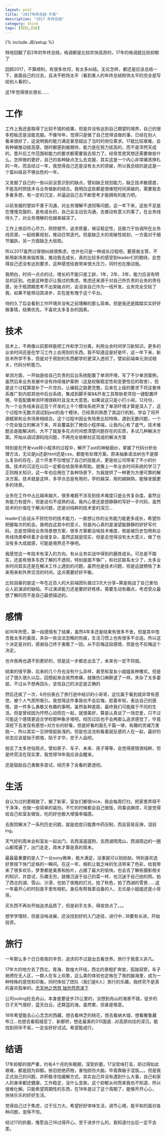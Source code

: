 ```yaml
---
layout: post
title: "2017年终总结-不易"
description: "2017 年终总结"
category: think
tags: [规划,总结]
---
```

{% include JB/setup %}

特地回翻了前2年的年终总结，格调都是比较欢快高昂的，17年的格调就比较抑郁了

回顾2017，不算顺利，有很多坎坷，有太多纠结。无论怎样，都还是应该总结一下，直面自己的过去，且决不粉饰太平（看到某人的年终总结粉饰太平的完全是写给别人看的）。

这1年觉得很长很长......

# 工作

工作上我还是取得了比较不错的结果。但是并没有达到自己期望的境界，自己的很多短板还是没能克服。不像16年，觉得只是做了自己觉得该做的事，已经在别人看来很好了，这说明我的能力满足甚至超出了当时的岗位需求。17就比较艰难，会有种被推动拔高感，随时都感到被期待，能力是在努力拔高的，而不是浑然天成的，晋升后工作范围和能力的要求都需要我去努力了。经常苦思冥想还需要做些什么，怎样做的更好，自己的各种缺点怎么去克服，其实这是一个内心非常痛苦挣扎的一年。而且经过一年，我觉得自己还是没有太大的突破，所以我总结的是这是一个蛮纠结且不够出色的一年。

又发掘了自己的一些以前没意识到的缺点，譬如缺乏规划能力，缺乏技术敏感度，不能及时把技术与业务做新的结合。我明白这些都是很难短时间突破的，需要我去多看多想，有一定的沉淀，并逼迫自己去不断思考才能拥有的能力吧。

以前发掘的譬如不善于沟通，对业务理解不透彻等问题。这一年下来，这些不足是在慢慢克服的，是有成长的，自己会主动去沟通，去推动有意义的事了。在业务线待久了，对业务理解的也越来越深了。

工作上依旧尽心尽力，把控细节，追求质量，保证稳定性，且致力于协调所在业务线资源，一起统筹规划，推动日常迭代。但是缺乏大的突破性规划，一方面对于细节偏执，另一方面缺乏大局观。

所以2017虽然过得很纠结很焦虑，也许也只是一种成长过程吧。要感谢主管，不断用新场景来锻炼我，推动我去成长，真的比较多的感受到leader们的期待，会觉得自己还没有达到要求，这种感觉给我带来很大压力，同时也在推动我。

我明白，时间一点点的过，增长的不能只是工龄，1年，2年，3年，能力应该有明显的区别。也是这种意识让我过的焦虑。焦虑还来源于对自己所负责的业务的责任感，处于瓶颈期思考不出突破点时，会沮丧自己作为一线开发，业务完全交给了我，如果不能带动其进步，实在是有愧于这个平台。

待的久了后会看到工作环境并没有之前理解的那么简单。但是我还是踏踏实实好好做事情，结果优先，不喜欢太多复杂的因素。

# 技术

技术上，不再像以前那样能把工作和学习分离，利用业余时间学习新知识。更多的业余时间还是在学习工作上会用到的东西。我不知道这是好是坏，这一年下来，新技术所学不多，但是对于用到的东西都学的更深入透彻了。譬如前端单元测试相关，代码分析能力。

单测方面，一开始是给自己负责的后台系统配置了单测环境，写了不少单测案例，虽然后来业务发展中没有持续维护案例（这是权衡稳定性和变更性后的取舍），但是这个过程算是补了一片空白，让编程之路更完整。后来在上级的要求下将这套体系推广到内部其他中后台系统，集成到脚手架&&开发工具帮助老项目一键配置环境，毕竟配置单测环境很耗时且没太大意思。如果说这只是小打小闹，12月份，为一个业务线来自近百个开发的上千个模块系统开发了单测环境才算是深入了，这个过程中无数次调试到jest的各个模块，已经真的熟悉了其运行机制，学会了将开源框架和业务场景相结合。这个过程中因业务场景比较特殊，遇到无数问题，一个个完全独立的解决下来，并且覆盖到了微信小程序端，让我内心有了底气，技术难题总是能解决的，大不了就是多花点时间想清楚问题存在的实质，多试几种解决方案。开始从调试源码找问题，不再完全依赖社区现成的解决方案

特别是在开发vue转小程序的过程中，解开了ast的神秘面纱，掌握了代码分析处理方法，无论是js还是html还是css，都能有处理方案。原来抽象语法树也不是那么复杂的存在，这个开发不仅增加了自己的技能点，更是给公司带来了不小的价值。技术的沉淀在以后一定都会给我带来帮助。就像上一年业余时间系统的学习了正则相关知识，这一年也应用在了各种场景下，为我提供了一种更为方便可靠的解决方案。技术就是这样，多学点总是有用的，学的越深，用的越娴熟，能够发掘更多的场景。

业务在工作中占比越来越大，很多难题不涉及到技术难度只是业务复杂度。虽然业务能力有提升，但是说句不成熟的话，我内心里还是想静静的写好一手代码，虽然技术的价值在于解决问题，还是对纯粹的技术爱的深沉...

leader们会说从不担忧你的技术能力，一直想让你的业务能力能更多成长，希望你把握每次的机会。我明白这其中的意义，但是内心真的是渴望能静静的好好写代码，总是觉得给业务场景想方案，很多方案都没啥技术难度，倒是被历史包袱和业务线场景牵绊着才会很复杂，虽然这就是现实，但是总觉得没有太大意义，做了也没有多大成就感，可能是境界还不够吧。

我感觉这一年技术有深入的方向，有从业务实战中得到的磨炼成长。可总是不踏实，还是有很多东西了解的不透彻，特别是面不够广，和社区联系太少了，太多业余时间其实还是在解决工作上遇到的问题，虽然也是技术问题，但是这就牺牲了本来用来和外界交流的时间，这点需要好好平衡。

比较自豪的是这一年在近百人的大前端团队做过3次大分享~算是挑战了自己害怕众人前演讲的缺陷。不过演讲能力还是要好好练练，需要生动有趣点，考虑受众最想了解的而不是自己最想描述的。

# 感情

如16年所愿，第一段感情有了结果，虽然4年多还是结束有很多不舍，但是其中饱含我太多的委屈，夹杂一些没法忽略的伤痕，生活习惯上也有很多不合适。所以这个决定是对的，感谢自己终于勇敢了一回。从不后悔这段感情，但是也不后悔这个决定。

也许我再也遇不到更好的，但是这一步都走出去了，未来也一定不将就。

结束的很平静，后来的几个月也没有什么异样，甚至和室友小姐姐各种撒欢。但是过了很久很久以后，回想起来会突然疼痛，就像伤口麻醉退了一样。夹杂了太多委屈，不过从不想再回头，坚信自己的决定是正确的

然后还疯了一次，6月份表白了旅行途中结识的小哥哥，这位属于看到就非常有感觉，被个人气质所吸引。我觉得这件事我也不会后悔，趁着年轻，表达自己的感情，是一件多么勇敢又有趣的事啊。虽然各种差距，最终我们可能属于不同的生活。但是曾经因为怦然心动而在一起，就很美好，算是认真谈了一场恋爱，只不过可能这个感情更适合学校那种象牙塔吧。经历过后也不会再那么追求感觉了，毕竟深挖下去发现有感觉=对方长的好看，但是好看的面孔千篇一律，有趣的灵魂万里挑一，所以其实一见钟情挺肤浅的。但是也没法和看着就反感的人在一起，最好的状态应该是始于颜值，陷于才华，忠于人品吧。

抛去了太多世俗观点，譬如房子、车子、未来、孩子等等，会觉得感情很纯粹，但是终究活在现实里，我觉得18年我应该会醒来。

还是鼓励自己勇敢多尝试，经历多了会看的更透彻。

# 生活

自认为过的更精致了，搬了新家，室友们都很nice，我会每周打扫，把家里弄得干干净净，也做一些简单的装扮。不忙的时候都会自己做饭，同事说麻烦，可是觉得给自己和室友做饭，吃的好也极大增强幸福感。

去医院解决了一系列历史问题，就是痘痘只能靠中药压制，而且容易反弹，泪目ing。

天气好的周末会和室友一起出门，去西溪遛遛狗，去西湖爬爬山，西湖周边的一圈山都爬遍了，出门走走，周末才算是真的周末。

最最最重要的是入了一台sony微单，极大满足，没事就可以拍拍拍，特别喜欢选好景按下快门定格的一瞬间。在这一年，相机让我乏味的生活带来了色彩，给我带来了很多欢乐，梦里都是美景和拍片，占据了最大的愉快。也会去了解些摄影相关的知识，并尝试，乐趣无穷。就像沉迷于自己的菜一样，也沉迷于自己拍的照。拍了西北的湖、雪山、沙漠，也拍了夜晚的灯光，拍了秋色，拍了西湖的雪景......这一年最开心的时刻是手里有相机，身后有帮我拿设备的人，无论是小姐姐还是小哥哥。

买东西不再杂开始追求品质了，但是剁手太多，得收敛点了。。。

想学学理财，但是没啥进展，还没找到好的入门途径，进行中...18要有长进，开始投资。

# 旅行

一年那么多个日日夜夜的辛苦，追求的不过是出去看世界。旅行于我意义非凡。

17年大的地方去了西北，青海、敦煌大环线，西北的景粗犷奔放，孤独寂寥。车子驰骋在无人区，一群人在车上欢歌，这么美的体验也定格在了我的脑海里，成为一种特殊的感觉和印象。同时体验了团队（我们是6人）旅行的乐趣，我终究不是真的喜欢孤单的。[念天地之悠悠 独怆然而涕下](http://www.mafengwo.cn/i/7710209.html)

公司outing拉去舟山，本身是要徒步25公里的，没想到舟山的海景不错，徒步的日子天气很好，蓝天白云，还算蓝的海，虽然累，但甚是惬意。

18年希望能去心心念念的西藏，想去看林芝的桃花，想去看纳木错，想看雅鲁藏布江...也想去看稻城亚丁、新都桥，想走最美的315国道...对高原向往的深沉，能找到同伴不易，一定会好好试试。希望能成行。

# 结语

17年抑郁的很严重，约有4个月的失眠期，深受折磨，17没受啥打击，却过得如此艰难，都是因为抑郁。依旧拒绝药物，害怕损伤大脑，毕竟靠脑子混饭。。。但是我正式自己的问题，并积极寻找缓解方式。其实自己并没有遇到什么大事，自己和家人的身体都还健康，工作稳定，没什么变故。这个抑郁从何而来我也不知道，所以很难化解。只能希望周期性的东西，在18年是过了这个周期了，能够开开心心，快快乐乐的好好生活。

觉得自己过于焦虑，过于压力大，希望好好体味生活，调节心境，能平和的面对各种问题，宠辱不惊。

经过17的折磨，惟愿自己18过得开心。至于进步什么的，我知道付出后一定不会差。
